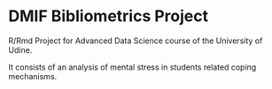 # DMIF Bibliometrics Project
R/Rmd Project for Advanced Data Science course of the University of Udine.

It consists of an analysis of mental stress in students related coping mechanisms.
